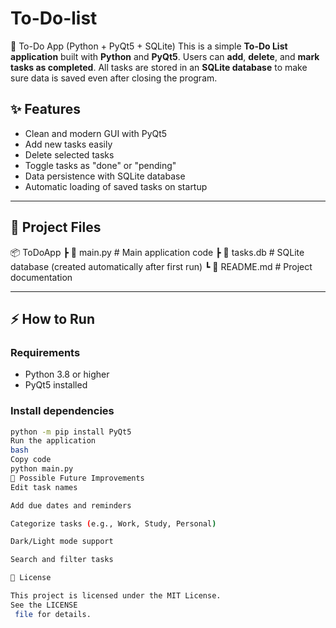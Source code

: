 # To-Do-list
📝 To-Do App (Python + PyQt5 + SQLite)  This is a simple **To-Do List application** built with **Python** and **PyQt5**.   Users can **add**, **delete**, and **mark tasks as completed**.   All tasks are stored in an **SQLite database** to make sure data is saved even after closing the program.

## ✨ Features
- Clean and modern GUI with PyQt5  
- Add new tasks easily  
- Delete selected tasks  
- Toggle tasks as "done" or "pending"  
- Data persistence with SQLite database  
- Automatic loading of saved tasks on startup  

---

## 📂 Project Files
📦 ToDoApp
┣ 📜 main.py # Main application code
┣ 📜 tasks.db # SQLite database (created automatically after first run)
┗ 📜 README.md # Project documentation

---

## ⚡ How to Run

### Requirements
- Python 3.8 or higher  
- PyQt5 installed  

### Install dependencies
```bash
python -m pip install PyQt5
Run the application
bash
Copy code
python main.py
🚀 Possible Future Improvements
Edit task names

Add due dates and reminders

Categorize tasks (e.g., Work, Study, Personal)

Dark/Light mode support

Search and filter tasks

📜 License

This project is licensed under the MIT License.
See the LICENSE
 file for details.

